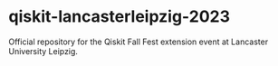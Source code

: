 # qiskit-lancasterleipzig-2023
Official repository for the Qiskit Fall Fest extension event at Lancaster University Leipzig.
